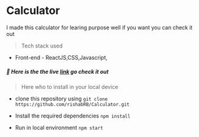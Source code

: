# Calculator 

I made this calculator for learing purpose well if you want you can check it out 

> Tech stack used
* Front-end - ReactJS,CSS,Javascript,

##### 📍 Here is the the live [link](https://rishabrb.github.io/Calculator/) go check it out

> Here who to install in your local device
* clone this repository using  `git clone https://github.com/rishabRB/Calculator.git`

* Install the required dependencies  `npm install`

* Run in local environment `npm start`
